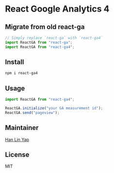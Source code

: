 # React Google Analytics 4

## Migrate from old react-ga

```js
// Simply replace `react-ga` with `react-ga4`
import ReactGA from "react-ga";
import ReactGA from "react-ga4";
```

## Install

```bash
npm i react-ga4
```

## Usage

```js
import ReactGA from "react-ga4";

ReactGA.initialize("your GA measurement id");
ReactGA.send("pageview");
```

## Maintainer

[Han Lin Yap](https://github.com/codler)

## License

MIT
